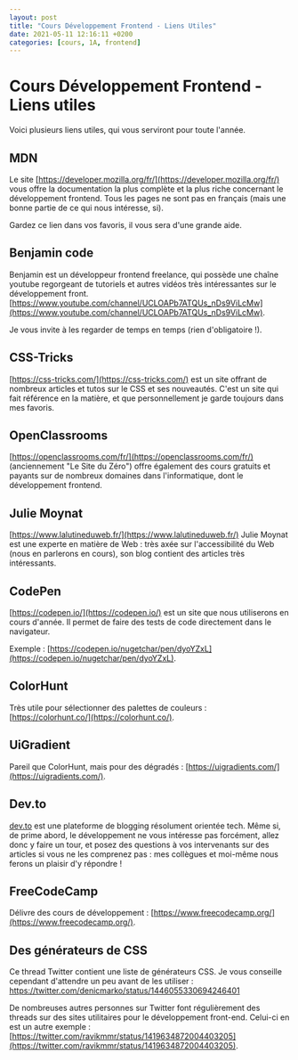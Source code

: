 ```yaml
---
layout: post
title: "Cours Développement Frontend - Liens Utiles"
date: 2021-05-11 12:16:11 +0200
categories: [cours, 1A, frontend]
---
```

 # Cours Développement Frontend - Liens utiles
Voici plusieurs liens utiles, qui vous serviront pour toute l'année.

## MDN
Le site [https://developer.mozilla.org/fr/](https://developer.mozilla.org/fr/) vous offre la documentation la plus complète et la plus riche concernant le développement frontend. Tous les pages ne sont pas en français (mais une bonne partie de ce qui nous intéresse, si).

Gardez ce lien dans vos favoris, il vous sera d'une grande aide.

## Benjamin code
Benjamin est un développeur frontend freelance, qui possède une chaîne youtube regorgeant de tutoriels et autres vidéos très intéressantes sur le développement front.
[https://www.youtube.com/channel/UCLOAPb7ATQUs_nDs9ViLcMw](https://www.youtube.com/channel/UCLOAPb7ATQUs_nDs9ViLcMw).

Je vous invite à les regarder de temps en temps (rien d'obligatoire !).

## CSS-Tricks
[https://css-tricks.com/](https://css-tricks.com/) est un site offrant de nombreux articles et tutos sur le CSS et ses nouveautés. C'est un site qui fait référence en la matière, et que personnellement je garde toujours dans mes favoris.

## OpenClassrooms

[https://openclassrooms.com/fr/](https://openclassrooms.com/fr/) (anciennement "Le Site du Zéro") offre également des cours gratuits et payants sur de nombreux domaines dans l'informatique, dont le développement frontend.

## Julie Moynat
[https://www.lalutineduweb.fr/](https://www.lalutineduweb.fr/)
Julie Moynat est une experte en matière de Web : très axée sur l'accessibilité du Web (nous en parlerons en cours), son blog contient des articles très intéressants.

## CodePen
[https://codepen.io/](https://codepen.io/) est un site que nous utiliserons en cours d'année. Il permet de faire des tests de code directement dans le navigateur.

Exemple : [https://codepen.io/nugetchar/pen/dyoYZxL](https://codepen.io/nugetchar/pen/dyoYZxL).

## ColorHunt
Très utile pour sélectionner des palettes de couleurs : [https://colorhunt.co/](https://colorhunt.co/).

## UiGradient
Pareil que ColorHunt, mais pour des dégradés : [https://uigradients.com/](https://uigradients.com/).

## Dev.to

[dev.to](dev.to) est une plateforme de blogging résolument orientée tech. Même si, de prime abord, le développement ne vous intéresse pas forcément, allez donc y faire un tour, et posez des questions à vos intervenants sur des articles si vous ne les comprenez pas : mes collègues et moi-même nous ferons un plaisir d'y répondre !

## FreeCodeCamp
Délivre des cours de développement : [https://www.freecodecamp.org/](https://www.freecodecamp.org/).

## Des générateurs de CSS

Ce thread Twitter contient une liste de générateurs CSS. Je vous conseille cependant d'attendre un peu avant de les utiliser : https://twitter.com/denicmarko/status/1446055330694246401

De nombreuses autres personnes sur Twitter font régulièrement des threads sur des sites utilitaires pour le développement front-end. Celui-ci en est un autre exemple : [https://twitter.com/ravikmmr/status/1419634872004403205](https://twitter.com/ravikmmr/status/1419634872004403205).


